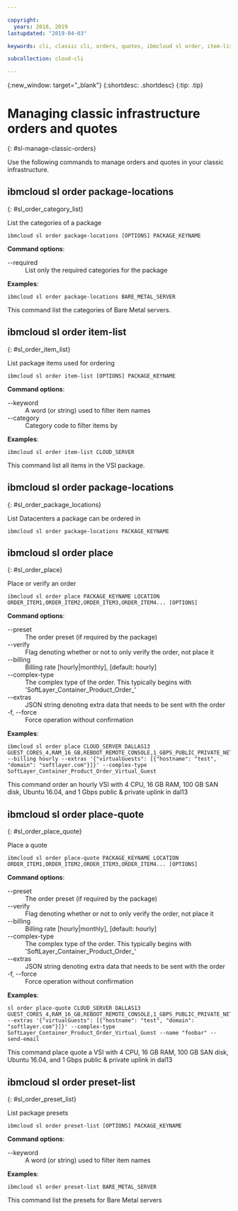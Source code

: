 ```yaml
---

copyright:
  years: 2018, 2019
lastupdated: "2019-04-03"

keywords: cli, classic cli, orders, quotes, ibmcloud sl order, item-list, package-locations, manage orders cli, manage quotes cli

subcollection: cloud-cli

---
```


{:new_window: target="_blank"}
{:shortdesc: .shortdesc}
{:tip: .tip}

# Managing classic infrastructure orders and quotes
{: #sl-manage-classic-orders}

Use the following commands to manage orders and quotes in your classic infrastructure.

## ibmcloud sl order package-locations
{: #sl_order_category_list}

List the categories of a package
```
ibmcloud sl order package-locations [OPTIONS] PACKAGE_KEYNAME
```

<strong>Command options</strong>:
<dl>
<dt>--required</dt>
<dd>List only the required categories for the package</dd>
</dl>

**Examples**:
```
ibmcloud sl order package-locations BARE_METAL_SERVER
```
This command list the categories of Bare Metal servers.

## ibmcloud sl order item-list
{: #sl_order_item_list}

List package items used for ordering
```
ibmcloud sl order item-list [OPTIONS] PACKAGE_KEYNAME
```

<strong>Command options</strong>:
<dl>
<dt>--keyword</dt>
<dd>A word (or string) used to filter item names</dd>
<dt>--category</dt>
<dd>Category code to filter items by</dd>
</dl>

**Examples**:
```
ibmcloud sl order item-list CLOUD_SERVER
```
This command list all items in the VSI package.

## ibmcloud sl order package-locations
{: #sl_order_package_locations}

List Datacenters a package can be ordered in
```
ibmcloud sl order package-locations PACKAGE_KEYNAME
```

## ibmcloud sl order place
{: #sl_order_place}

Place or verify an order
```
ibmcloud sl order place PACKAGE_KEYNAME LOCATION ORDER_ITEM1,ORDER_ITEM2,ORDER_ITEM3,ORDER_ITEM4... [OPTIONS]
```

<strong>Command options</strong>:
<dl>
<dt>--preset</dt>
<dd>The order preset (if required by the package)</dd>
<dt>--verify</dt>
<dd>Flag denoting whether or not to only verify the order, not place it</dd>
<dt>--billing</dt>
<dd>Billing rate [hourly|monthly], [default: hourly]</dd>
<dt>--complex-type</dt>
<dd>The complex type of the order. This typically begins with 'SoftLayer_Container_Product_Order_'</dd>
<dt>--extras</dt>
<dd>JSON string denoting extra data that needs to be sent with the order</dd>
<dt>-f, --force</dt>
<dd>Force operation without confirmation</dd>
</dl>

**Examples**:
```
ibmcloud sl order place CLOUD_SERVER DALLAS13 GUEST_CORES_4,RAM_16_GB,REBOOT_REMOTE_CONSOLE,1_GBPS_PUBLIC_PRIVATE_NETWORK_UPLINKS,BANDWIDTH_0_GB_2,1_IP_ADDRESS,GUEST_DISK_100_GB_SAN,OS_UBUNTU_16_04_LTS_XENIAL_XERUS_MINIMAL_64_BIT_FOR_VSI,MONITORING_HOST_PING,NOTIFICATION_EMAIL_AND_TICKET,AUTOMATED_NOTIFICATION,UNLIMITED_SSL_VPN_USERS_1_PPTP_VPN_USER_PER_ACCOUNT,NESSUS_VULNERABILITY_ASSESSMENT_REPORTING --billing hourly --extras '{"virtualGuests": [{"hostname": "test", "domain": "softlayer.com"}]}' --complex-type SoftLayer_Container_Product_Order_Virtual_Guest
```
This command order an hourly VSI with 4 CPU, 16 GB RAM, 100 GB SAN disk, Ubuntu 16.04, and 1 Gbps public & private uplink in dal13

## ibmcloud sl order place-quote
{: #sl_order_place_quote}

Place a quote
```
ibmcloud sl order place-quote PACKAGE_KEYNAME LOCATION ORDER_ITEM1,ORDER_ITEM2,ORDER_ITEM3,ORDER_ITEM4... [OPTIONS]
```

<strong>Command options</strong>:
<dl>
<dt>--preset</dt>
<dd>The order preset (if required by the package)</dd>
<dt>--verify</dt>
<dd>Flag denoting whether or not to only verify the order, not place it</dd>
<dt>--billing</dt>
<dd>Billing rate [hourly|monthly], [default: hourly]</dd>
<dt>--complex-type</dt>
<dd>The complex type of the order. This typically begins with 'SoftLayer_Container_Product_Order_'</dd>
<dt>--extras</dt>
<dd>JSON string denoting extra data that needs to be sent with the order</dd>
<dt>-f, --force</dt>
<dd>Force operation without confirmation</dd>
</dl>

**Examples**:
```
sl order place-quote CLOUD_SERVER DALLAS13 GUEST_CORES_4,RAM_16_GB,REBOOT_REMOTE_CONSOLE,1_GBPS_PUBLIC_PRIVATE_NETWORK_UPLINKS,BANDWIDTH_0_GB_2,1_IP_ADDRESS,GUEST_DISK_100_GB_SAN,OS_UBUNTU_16_04_LTS_XENIAL_XERUS_MINIMAL_64_BIT_FOR_VSI,MONITORING_HOST_PING,NOTIFICATION_EMAIL_AND_TICKET,AUTOMATED_NOTIFICATION,UNLIMITED_SSL_VPN_USERS_1_PPTP_VPN_USER_PER_ACCOUNT,NESSUS_VULNERABILITY_ASSESSMENT_REPORTING --extras '{"virtualGuests": [{"hostname": "test", "domain": "softlayer.com"}]}' --complex-type SoftLayer_Container_Product_Order_Virtual_Guest --name "foobar" --send-email
```
This command place quote a VSI with 4 CPU, 16 GB RAM, 100 GB SAN disk, Ubuntu 16.04, and 1 Gbps public & private uplink in dal13

## ibmcloud sl order preset-list
{: #sl_order_preset_list}

List package presets
```
ibmcloud sl order preset-list [OPTIONS] PACKAGE_KEYNAME
```

<strong>Command options</strong>:
<dl>
<dt>--keyword</dt>
<dd>A word (or string) used to filter item names</dd>
</dl>

**Examples**:
```
ibmcloud sl order preset-list BARE_METAL_SERVER
```
This command list the presets for Bare Metal servers
